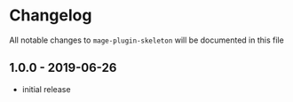 # Changelog

All notable changes to `mage-plugin-skeleton` will be documented in this file

## 1.0.0 - 2019-06-26

- initial release
